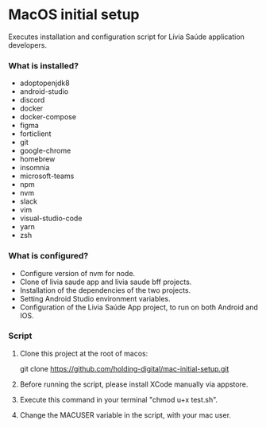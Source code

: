 # MacOS initial setup

Executes installation and configuration script for Lívia Saúde application developers.

### What is installed?

- adoptopenjdk8
- android-studio
- discord
- docker
- docker-compose
- figma
- forticlient
- git
- google-chrome
- homebrew
- insomnia
- microsoft-teams
- npm
- nvm
- slack
- vim
- visual-studio-code
- yarn
- zsh

### What is configured?

- Configure version of nvm for node.
- Clone of livia saude app and livia saude bff projects.
- Installation of the dependencies of the two projects.
- Setting Android Studio environment variables.
- Configuration of the Livia Saúde App project, to run on both Android and IOS.


### Script

1. Clone this project at the root of macos:

    git clone https://github.com/holding-digital/mac-initial-setup.git

2. Before running the script, please install XCode manually via appstore.

3. Execute this command in your terminal "chmod u+x test.sh".

4. Change the MACUSER variable in the script, with your mac user.



